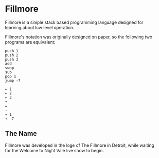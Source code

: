 Fillmore
========

Fillmore is a simple stack based programming language designed for
learning about low level operation.

Fillmore's notation was originally designed on paper, so the following
two programs are equivalent:

```
push 1
push 2
push 3
add
swap
sub
pop 1
jump -7
```

```
← 1
← 2
← 3
+
↔
-
→ 1
↑ -7
```

The Name
--------

Fillmore was developed in the loge of The Fillmore in Detroit, while
waiting for the Welcome to Night Vale live show to begin.
